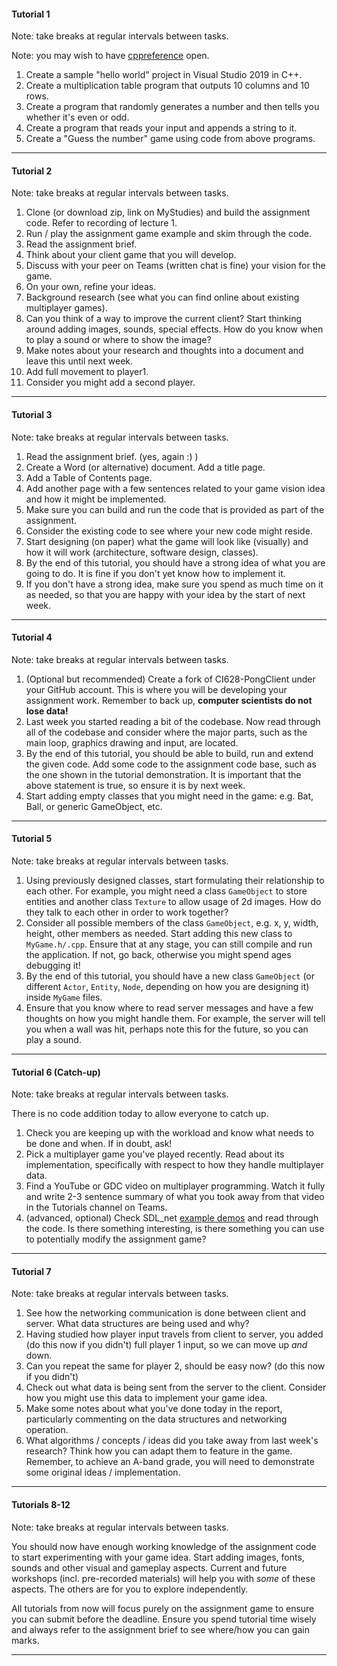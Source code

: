 #### Tutorial 1

Note: take breaks at regular intervals between tasks.

Note: you may wish to have [cppreference](https://en.cppreference.com/w/) open.

1. Create a sample "hello world" project in Visual Studio 2019 in C++.
1. Create a multiplication table program that outputs 10 columns and 10 rows.
1. Create a program that randomly generates a number and then tells you whether it's even or odd.
1. Create a program that reads your input and appends a string to it.
1. Create a "Guess the number" game using code from above programs.

---

#### Tutorial 2

Note: take breaks at regular intervals between tasks.

1. Clone (or download zip, link on MyStudies) and build the assignment code. Refer to recording of lecture 1.
1. Run / play the assignment game example and skim through the code.
1. Read the assignment brief.
1. Think about your client game that you will develop. 
1. Discuss with your peer on Teams (written chat is fine) your vision for the game. 
1. On your own, refine your ideas.
1. Background research (see what you can find online about existing multiplayer games).
1. Can you think of a way to improve the current client? Start thinking around adding images, sounds, special effects. How do you know when to play a sound or where to show the image?
1. Make notes about your research and thoughts into a document and leave this until next week.
1. Add full movement to player1.
1. Consider you might add a second player.

---

#### Tutorial 3

Note: take breaks at regular intervals between tasks.

1. Read the assignment brief. (yes, again :) )
1. Create a Word (or alternative) document. Add a title page.
1. Add a Table of Contents page.
1. Add another page with a few sentences related to your game vision idea and how it might be implemented.
1. Make sure you can build and run the code that is provided as part of the assignment.
1. Consider the existing code to see where your new code might reside.
1. Start designing (on paper) what the game will look like (visually) and how it will work (architecture, software design, classes).
1. By the end of this tutorial, you should have a strong idea of what you are going to do. It is fine if you don't yet know how to implement it.
1. If you don't have a strong idea, make sure you spend as much time on it as needed, so that you are happy with your idea by the start of next week.

---

#### Tutorial 4

Note: take breaks at regular intervals between tasks.

1. (Optional but recommended) Create a fork of CI628-PongClient under your GitHub account. This is where you will be developing your assignment work. Remember to back up, **computer scientists do not lose data!**
1. Last week you started reading a bit of the codebase. Now read through all of the codebase and consider where the major parts, such as the main loop, graphics drawing and input, are located.
1. By the end of this tutorial, you should be able to build, run and extend the given code. Add some code to the assignment code base, such as the one shown in the tutorial demonstration. It is important that the above statement is true, so ensure it is by next week.
1. Start adding empty classes that you might need in the game: e.g. Bat, Ball, or generic GameObject, etc.

---

#### Tutorial 5

Note: take breaks at regular intervals between tasks.

1. Using previously designed classes, start formulating their relationship to each other. For example, you might need a class `GameObject` to store entities and another class `Texture` to allow usage of 2d images. How do they talk to each other in order to work together?
1. Consider all possible members of the class `GameObject`, e.g. x, y, width, height, other members as needed. Start adding this new class to `MyGame.h/.cpp`. Ensure that at any stage, you can still compile and run the application. If not, go back, otherwise you might spend ages debugging it!
1. By the end of this tutorial, you should have a new class `GameObject` (or different `Actor`, `Entity`, `Node`, depending on how you are designing it) inside `MyGame` files.
1. Ensure that you know where to read server messages and have a few thoughts on how you might handle them. For example, the server will tell you when a wall was hit, perhaps note this for the future, so you can play a sound.


---

#### Tutorial 6 (Catch-up)

Note: take breaks at regular intervals between tasks.

There is no code addition today to allow everyone to catch up.

1. Check you are keeping up with the workload and know what needs to be done and when. If in doubt, ask!
1. Pick a multiplayer game you've played recently. Read about its implementation, specifically with respect to how they handle multiplayer data.
1. Find a YouTube or GDC video on multiplayer programming. Watch it fully and write 2-3 sentence summary of what you took away from that video in the Tutorials channel on Teams.
1. (advanced, optional) Check SDL_net [example demos](https://www.libsdl.org/projects/SDL_net/docs/demos/) and read through the code. Is there something interesting, is there something you can use to potentially modify the assignment game?

---

#### Tutorial 7

Note: take breaks at regular intervals between tasks.

1. See how the networking communication is done between client and server. What data structures are being used and why?
1. Having studied how player input travels from client to server, you added (do this now if you didn't) full player 1 input, so we can move up _and_ down.
1. Can you repeat the same for player 2, should be easy now? (do this now if you didn't)
1. Check out what data is being sent from the server to the client. Consider how you might use this data to implement your game idea.
1. Make some notes about what you've done today in the report, particularly commenting on the data structures and networking operation.
1. What algorithms / concepts / ideas did you take away from last week's research? Think how you can adapt them to feature in the game. Remember, to achieve an A-band grade, you will need to demonstrate some original ideas / implementation.

---

#### Tutorials 8-12

Note: take breaks at regular intervals between tasks.

You should now have enough working knowledge of the assignment code to start experimenting with your game idea. Start adding images, fonts, sounds and other visual and gameplay aspects. Current and future workshops (incl. pre-recorded materials) will help you with _some_ of these aspects. The others are for you to explore independently.

All tutorials from now will focus purely on the assignment game to ensure you can submit before the deadline. Ensure you spend tutorial time wisely and always refer to the assignment brief to see where/how you can gain marks.

---
